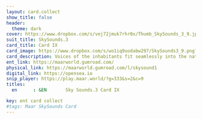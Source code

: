 ```yaml
---
layout: card.collect
show_title: false
header:
  theme: dark
cover: https://www.dropbox.com/s/vej72jmuk7rhr0x/Thumb_SkySounds_3_9.jpg?raw=1
suit_title: SkySounds.3
card_title: Card IX
card_image: https://www.dropbox.com/s/wo1iq9uodabw297/SkySounds3_9.png?raw=1
card_description: Voices of the inhabitants fit seamlessly into the natural soundscape, like pieces in a grand symphony. The frequency and rhythm of their speech are in harmony with the songs of birds, the rustle of leaves, and the rush of water. It is as if they have learned to play a game, where the objective is to blend in with the natural world and become one with it. Their voices are not a disruption, but rather an addition to the symphony of life, adding depth and complexity to the natural soundscape. The inhabitants understand the importance of preserving this harmony, and they take great care to ensure that their voices do not disrupt the delicate balance of the natural world. They strive to be an integral part of the symphony.
ent_link: https://maarworld.gumroad.com/
physical_link: https://maarworld.gumroad.com/l/skysound1
digital_link: https://opensea.io
snip_player: https://play.maar.world/?g=333&s=2&c=9
titles:
  en      : &EN       Sky Sounds.3 Card IX

key: ent card collect
#tags: Maar SkySounds Card
---
```

